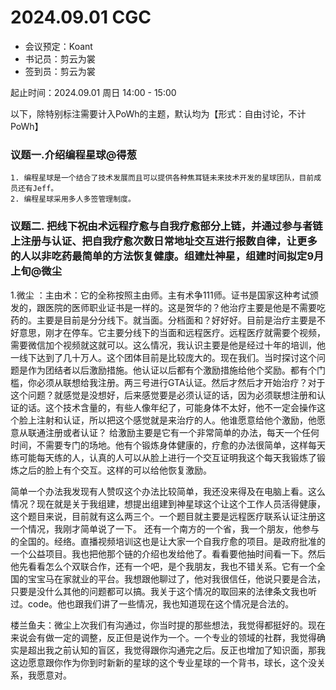 

# 2024.09.01 CGC


- 会议预定：Koant
- 书记员：剪云为裳
- 签到员：剪云为裳

起止时间：2024.09.01 周日 14:00 - 15:00

以下，除特别标注需要计入PoWh的主题，默认均为【形式：自由讨论，不计PoWh】

### 议题一.介绍编程星球@得葱 
    1. 编程星球是一个结合了技术发展而且可以提供各种焦耳链未来技术开发的星球团队，目前成员还有Jeff。
    2. 编程星球采用多人多签管理制度。
   
    

### 议题二. 把线下祝由术远程疗愈与自我疗愈部分上链，并通过参与者链上注册与认证、把自我疗愈次数日常地址交互进行报数自律，让更多的人以非吃药最简单的方法恢复健康。组建灶神星，组建时间拟定9月上旬@微尘 
   1.微尘 ：主由术：它的全称按照主由师。主有术争111师。证书是国家这种考试颁发的，跟医院的医师职业证书是一样的。这是贺华的？他治疗主要是他是不需要吃药的。主要是目前是分分线下。就当面。分档面和？好好好。目前是治疗主要是不好意思，刚才在停车。它主要分线下的当面和远程医疗。远程医疗就需要个视频，需要微信加个视频就这就可以。这么情况，我认识主要是他是经过十年的培训，他一线下达到了几十万人。这个团体目前是比较庞大的。现在我们。当时探讨这个问题是作为团结者以后激励措施。他认证以后都有个激励措施给他个奖励。都有个门槛，你必须从联想给我注册。两三号进行GTA认证。然后才然后才开始治疗？对于这个问题？就感觉是没想好，后来感觉要是必须认证的话，因为必须联想注册和认证的话。这个技术含量的，有些人像年纪了，可能身体不太好，他不一定会操作这个脸上注射和认证，所以把这个感觉就是来治疗的人。他谁愿意给他个激励，他愿意从联通注册或者认证？
   给激励主要是它有一个非常简单的办法，每天一个任何时间，不需要专门的场地。他有个锻炼身体健康的，疗愈的办法很简单，这样每天练可能每天练的人，认真的人可以从脸上进行一个交互证明我这个每天我锻炼了锻炼之后的脸上有个交互。这样的可以给他恢复激励。

简单一个办法我发现有人赞叹这个办法比较简单，我还没来得及在电脑上看。这么情况？现在就是关于我组建，想提出组建到神星球这个让这个工作人员活得健康，这个题目来说，目前就有这么两三个。一个题目就主要是远程医疗联系认证注册这一个情况，我刚才简单说了一下。
还有一个南方的一个省，我一个朋友，他参与的全国的。经络。直播视频培训这也是让大家一个自我疗愈的项目。是政府批准的一个公益项目。我也把他那个链的介绍也发给他了。看看要他抽时间看一下。然后他先看看怎么个双联合作，还有一个吧，是个我朋友，我也不错关系。它有一个全国的宝宝马在家就业的平台。我想跟他聊过了，他对我很信任，他说只要是合法，只要是没什么其他的问题都可以搞。我关于这个情况的取回来的法律条文我也听过。code。他也跟我们讲了一些情况，我也知道现在这个情况是合法的。

楼兰鱼夫：微尘上次我们有沟通过，你当时提的那些想法，我觉得都挺好的。现在来说会有做一定的调整，反正但是说作为一个。一个专业的领域的社群，我觉得确实是超出我之前认知的盲区，我觉得跟你沟通完之后。反正也增加了知识面，那我这边愿意跟你作为你到时新新的星球的这个专业星球的一个背书，球长，这个没关系，我愿意对。




    
